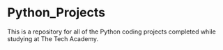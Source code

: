 # Python_Projects

This is a repository for all of the Python coding projects completed while studying at The Tech Academy.
